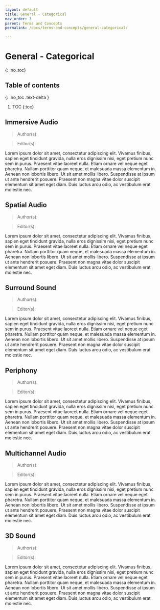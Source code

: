 ```yaml
---
layout: default
title: General - Categorical
nav_order: 3
parent: Terms and Concepts
permalink: /docs/terms-and-concepts/general-categorical/

---
```


# General - Categorical
{: .no_toc}

## Table of contents
{: .no_toc .text-delta }

1. TOC
{:toc}

## Immersive Audio
>Author(s):

>Editor(s): 

Lorem ipsum dolor sit amet, consectetur adipiscing elit. Vivamus finibus, sapien eget tincidunt gravida, nulla eros dignissim nisi, eget pretium nunc sem in purus. Praesent vitae laoreet nulla. Etiam ornare vel neque eget pharetra. Nullam porttitor quam neque, et malesuada massa elementum in. Aenean non lobortis libero. Ut sit amet mollis libero. Suspendisse at ipsum ut ante hendrerit posuere. Praesent non magna vitae dolor suscipit elementum sit amet eget diam. Duis luctus arcu odio, ac vestibulum erat molestie nec.

## Spatial Audio
>Author(s):

>Editor(s): 

Lorem ipsum dolor sit amet, consectetur adipiscing elit. Vivamus finibus, sapien eget tincidunt gravida, nulla eros dignissim nisi, eget pretium nunc sem in purus. Praesent vitae laoreet nulla. Etiam ornare vel neque eget pharetra. Nullam porttitor quam neque, et malesuada massa elementum in. Aenean non lobortis libero. Ut sit amet mollis libero. Suspendisse at ipsum ut ante hendrerit posuere. Praesent non magna vitae dolor suscipit elementum sit amet eget diam. Duis luctus arcu odio, ac vestibulum erat molestie nec.

## Surround Sound
>Author(s):

>Editor(s): 

Lorem ipsum dolor sit amet, consectetur adipiscing elit. Vivamus finibus, sapien eget tincidunt gravida, nulla eros dignissim nisi, eget pretium nunc sem in purus. Praesent vitae laoreet nulla. Etiam ornare vel neque eget pharetra. Nullam porttitor quam neque, et malesuada massa elementum in. Aenean non lobortis libero. Ut sit amet mollis libero. Suspendisse at ipsum ut ante hendrerit posuere. Praesent non magna vitae dolor suscipit elementum sit amet eget diam. Duis luctus arcu odio, ac vestibulum erat molestie nec.

## Periphony
>Author(s):

>Editor(s): 

Lorem ipsum dolor sit amet, consectetur adipiscing elit. Vivamus finibus, sapien eget tincidunt gravida, nulla eros dignissim nisi, eget pretium nunc sem in purus. Praesent vitae laoreet nulla. Etiam ornare vel neque eget pharetra. Nullam porttitor quam neque, et malesuada massa elementum in. Aenean non lobortis libero. Ut sit amet mollis libero. Suspendisse at ipsum ut ante hendrerit posuere. Praesent non magna vitae dolor suscipit elementum sit amet eget diam. Duis luctus arcu odio, ac vestibulum erat molestie nec.

## Multichannel Audio
>Author(s):

>Editor(s): 

Lorem ipsum dolor sit amet, consectetur adipiscing elit. Vivamus finibus, sapien eget tincidunt gravida, nulla eros dignissim nisi, eget pretium nunc sem in purus. Praesent vitae laoreet nulla. Etiam ornare vel neque eget pharetra. Nullam porttitor quam neque, et malesuada massa elementum in. Aenean non lobortis libero. Ut sit amet mollis libero. Suspendisse at ipsum ut ante hendrerit posuere. Praesent non magna vitae dolor suscipit elementum sit amet eget diam. Duis luctus arcu odio, ac vestibulum erat molestie nec.

## 3D Sound
>Author(s):

>Editor(s): 

Lorem ipsum dolor sit amet, consectetur adipiscing elit. Vivamus finibus, sapien eget tincidunt gravida, nulla eros dignissim nisi, eget pretium nunc sem in purus. Praesent vitae laoreet nulla. Etiam ornare vel neque eget pharetra. Nullam porttitor quam neque, et malesuada massa elementum in. Aenean non lobortis libero. Ut sit amet mollis libero. Suspendisse at ipsum ut ante hendrerit posuere. Praesent non magna vitae dolor suscipit elementum sit amet eget diam. Duis luctus arcu odio, ac vestibulum erat molestie nec.

